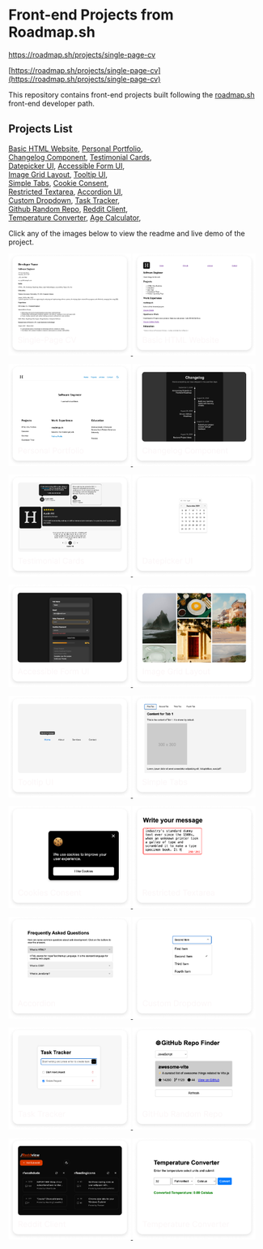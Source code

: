 # Front-end Projects from Roadmap.sh

https://roadmap.sh/projects/single-page-cv

[https://roadmap.sh/projects/single-page-cv](https://roadmap.sh/projects/single-page-cv)

This repository contains front-end projects built following the [roadmap.sh](https://roadmap.sh/) front-end developer path.

## Projects List

[Basic HTML Website](https://roadmap.sh/projects/basic-html-website), [Personal Portfolio](https://roadmap.sh/projects/portfolio-website),\
[Changelog Component](https://roadmap.sh/projects/changelog-component), [Testimonial Cards](https://roadmap.sh/projects/testimonial-cards),\
[Datepicker UI](https://roadmap.sh/projects/datepicker-ui), [Accessible Form UI](https://roadmap.sh/projects/accessible-form-ui),\
[Image Grid Layout](https://roadmap.sh/projects/image-grid), [Tooltip UI](https://roadmap.sh/projects/tooltip-ui),\
[Simple Tabs](https://roadmap.sh/projects/simple-tabs), [Cookie Consent](https://roadmap.sh/projects/cookie-consent),\
[Restricted Textarea](https://roadmap.sh/projects/restricted-textarea), [Accordion UI](https://roadmap.sh/projects/accordion),\
[Custom Dropdown](https://roadmap.sh/projects/custom-dropdown), [Task Tracker](https://roadmap.sh/projects/task-tracker-js),\
[Github Random Repo](https://roadmap.sh/projects/github-random-repo), [Reddit Client](https://roadmap.sh/projects/reddit-client),\
[Temperature Converter](https://roadmap.sh/projects/temperature-converter), [Age Calculator](https://roadmap.sh/projects/age-calculator),



Click any of the images below to view the readme and live demo of the project.

<p align="left">
  <a href='/FrontendProjects/01-single-page-cv/'>
    <img width="48%" src="./assets/images/single-page-cv.png" alt="single page cv" />
  </a>
  <a href='/FrontendProjects/02-basic-html-website/'>
    <img width="48%" src="./assets/images/basic-html-website.png" alt="basic html website" />
  </a>
</p>

<p align="left">
  <a href='/FrontendProjects/03-personal-portfolio/'>
    <img width="48%" src="./assets/images/personal-portfolio.png" alt="personal portfolio" />
  </a>
  <a href='/FrontendProjects/04-changelog-component/'>
    <img width="48%" src="./assets/images/changelog-component.png" alt="changelog component" />
  </a>
</p>

<p align="left">
  <a href='/FrontendProjects/05-testimonial-cards/'>
    <img width="48%" src="./assets/images/testimonial-cards.png" alt="testimonial cards" />
  </a>
  <a href='/FrontendProjects/06-datepicker-ui/'>
    <img width="48%" src="./assets/images/datepicker-ui.png" alt="datepicker ui" />
  </a>
</p>

<p align="left">
  <a href='/FrontendProjects/07-accessible-form-ui/'>
    <img width="48%" src="./assets/images/accessible-form-ui.png" alt="accessible form ui" />
  </a>
  <a href='/FrontendProjects/08-image-grid-layout/'>
    <img width="48%" src="./assets/images/image-grid-layout.png" alt="image grid layout" />
  </a>
</p>

<p align="left">
  <a href='/FrontendProjects/09-tooltip-ui/'>
    <img width="48%" src="./assets/images/tooltip-ui.png" alt="tooltip ui" />
  </a>
  <a href='/FrontendProjects/10-simple-tabs/'>
    <img width="48%" src="./assets/images/simple-tabs.png" alt="simple tabs" />
  </a>
</p>

<p align="left">
  <a href='/FrontendProjects/11-cookie-consent/'>
    <img width="48%" src="./assets/images/cookie-consent.png" alt="cookie consent" />
  </a>
  <a href='/FrontendProjects/12-restricted-textarea/'>
    <img width="48%" src="./assets/images/restricted-textarea.png" alt="restricted textarea" />
  </a>
</p>

<p align="left">
  <a href='/FrontendProjects/13-accordion-ui/'>
    <img width="48%" src="./assets/images/accordion-ui.png" alt="accordion ui" />
  </a>
  <a href='/FrontendProjects/14-custom-dropdown/'>
    <img width="48%" src="./assets/images/custom-dropdown.png" alt="custom dropdown" />
  </a>
</p>

<p align="left">
  <a href='/FrontendProjects/15-task-tracker/'>
    <img width="48%" src="./assets/images/task-tracker.png" alt="task tracker js" />
  </a>
  <a href='/FrontendProjects/16-github-random-repo/'>
    <img width="48%" src="./assets/images/github-random-repo.png" alt="github random repo" />
  </a>
</p>

<p align="left">
  <a href='/FrontendProjects/17-reddit-client/'>
    <img width="48%" src="./assets/images/reddit-client.png" alt="reddit client" />
  </a>
  <a href='/FrontendProjects/18-temperature-converter/'>
    <img width="48%" src="./assets/images/temperature-converter.png" alt="temperature converter" />
  </a>
</p>